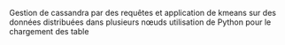 Gestion de cassandra par des requêtes et application de kmeans sur des données distribuées dans plusieurs nœuds
utilisation de Python pour le chargement des table

